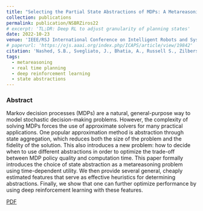 ```yaml
---
title: "Selecting the Partial State Abstractions of MDPs: A Metareasoning Approach with Deep Reinforcement Learning"
collection: publications
permalink: publication/NSBRZiros22
# excerpt: 'TL;DR: Deep RL to adjust granularity of planning states'
date: 2022-10-23
venue: 'IEEE/RSJ International Conference on Intelligent Robots and Systems (IROS)'
# paperurl: 'https://ojs.aaai.org/index.php/ICAPS/article/view/19842'
citation: 'Nashed, S.B., Svegliato, J., Bhatia, A., Russell S., Zilberstein, S. (2022). Selecting the partial state abstractions of MDPs: A metareasoning approach with deep reinforcement learning. In <i>Proceedings of the IEEE/RSJ International Conference on Intelligent Robots and Systems</i>.'
tags:
  - metareasoning
  - real time planning
  - deep reinforcement learning
  - state abstractions
---
```


<!-- Everything written here will come on the paper's own webpage. All the above data except the excerpt will also appear automatically. -->

<!-- TL;DR: -->

### Abstract
Markov decision processes (MDPs) are a natural, general-purpose way to model stochastic decision-making problems. However, the complexity of solving MDPs forces the use of approximate solvers for many practical applications. One popular approximation method is abstraction through state aggregation, which reduces both the size of the problem and the fidelity of the solution. This also introduces a new problem: how to decide when to use different abstractions in order to optimize the trade-off between MDP policy quality and computation time. This paper formally introduces the choice of state abstraction as a metareasoning problem using time-dependent utility. We then provide several general, cheaply estimated features that serve as effective heuristics for determining abstractions. Finally, we show that one can further optimize performance by using deep reinforcement learning with these features.


[PDF](https://bhatiaabhinav.github.io/files/NSBRZiros22.pdf)

<!-- Should be a pdf link: -->

